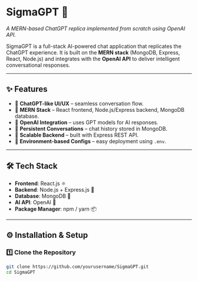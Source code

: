 # SigmaGPT 🚀
*A MERN-based ChatGPT replica implemented from scratch using OpenAI API.*  

SigmaGPT is a full-stack AI-powered chat application that replicates the ChatGPT experience. It is built on the **MERN stack** (MongoDB, Express, React, Node.js) and integrates with the **OpenAI API** to deliver intelligent conversational responses.  

---

## ✨ Features  
- 🔹 **ChatGPT-like UI/UX** – seamless conversation flow.  
- 🔹 **MERN Stack** – React frontend, Node.js/Express backend, MongoDB database.  
- 🔹 **OpenAI Integration** – uses GPT models for AI responses.  
- 🔹 **Persistent Conversations** – chat history stored in MongoDB.  
- 🔹 **Scalable Backend** – built with Express REST API.  
- 🔹 **Environment-based Configs** – easy deployment using `.env`.  

---

## 🛠️ Tech Stack  
- **Frontend**: React.js ⚛️  
- **Backend**: Node.js + Express.js 🚀  
- **Database**: MongoDB 🍃  
- **AI API**: OpenAI 🤖  
- **Package Manager**: npm / yarn 📦  

---

## ⚙️ Installation & Setup  

### 1️⃣ Clone the Repository  
```bash
git clone https://github.com/yourusername/SigmaGPT.git
cd SigmaGPT
 
 
 
